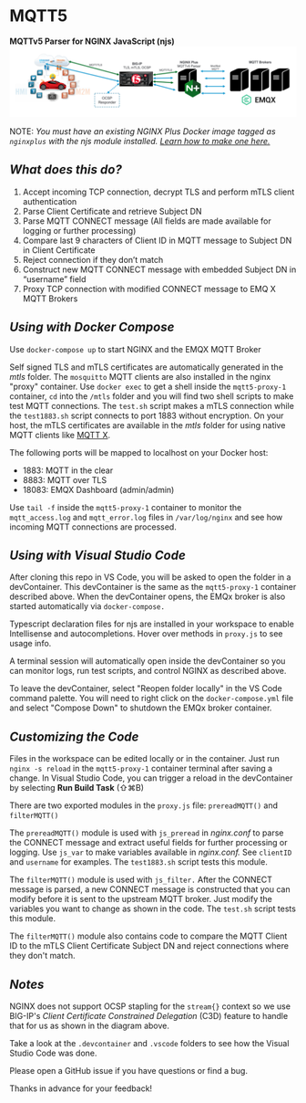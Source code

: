 # MQTT5
**MQTTv5 Parser for NGINX JavaScript (njs)**
![MQTT Diagram](MQTTdiagram.png)

NOTE: *You must have an existing NGINX Plus Docker image tagged as `nginxplus` with the njs module installed. [Learn how to make one here.](https://www.nginx.com/blog/deploying-nginx-nginx-plus-docker/#Deploying-NGINX-Plus-with-Docker)*

*What does this do?*
---
1. Accept incoming TCP connection, decrypt TLS and perform mTLS client authentication
2. Parse Client Certificate and retrieve Subject DN
3. Parse MQTT CONNECT message (All fields are made available for logging or further processing)
4. Compare last 9 characters of Client ID in MQTT message to Subject DN in Client Certificate
5. Reject connection if they don’t match
6. Construct new MQTT CONNECT message with embedded Subject DN in “username” field
7. Proxy TCP connection with modified CONNECT message to EMQ X MQTT Brokers

*Using with Docker Compose*
---

Use `docker-compose up` to start NGINX and the EMQX MQTT Broker

Self signed TLS and mTLS certificates are automatically generated in the *mtls* folder.  The `mosquitto` MQTT clients are also installed in the nginx "proxy" container.  Use `docker exec` to get a shell inside the `mqtt5-proxy-1` container, `cd` into the `/mtls` folder and you will find two shell scripts to make test MQTT connections.  The `test.sh` script makes a mTLS connection while the `test1883.sh` script connects to port 1883 without encryption.  On your host, the mTLS certificates are available in the *mtls* folder for using native MQTT clients like [MQTT X](https://mqttx.app/).

The following ports will be mapped to localhost on your Docker host:

* 1883: MQTT in the clear
* 8883: MQTT over TLS
* 18083: EMQX Dashboard (admin/admin)

Use `tail -f` inside the `mqtt5-proxy-1` container to monitor the `mqtt_access.log` and `mqtt_error.log` files in `/var/log/nginx` and see how incoming MQTT connections are processed.

*Using with Visual Studio Code*
---

After cloning this repo in VS Code, you will be asked to open the folder in a devContainer.  This devContainer is the same as the `mqtt5-proxy-1` container described above.  When the devContainer opens, the EMQx broker is also started automatically via `docker-compose.`

Typescript declaration files for njs are installed in your workspace to enable Intellisense and autocompletions. Hover over methods in `proxy.js` to see usage info.

A terminal session will automatically open inside the devContainer so you can monitor logs, run test scripts, and control NGINX as described above.

To leave the devContainer, select "Reopen folder locally" in the VS Code command palette.  You will need to right click on the `docker-compose.yml` file and select "Compose Down" to shutdown the EMQx broker container.

*Customizing the Code*
---

Files in the workspace can be edited locally or in the container.  Just run `nginx -s reload` in the `mqtt5-proxy-1` container terminal after saving a change. In Visual Studio Code, you can trigger a reload in the devContainer by selecting **Run Build Task** (⇧⌘B)

There are two exported modules in the `proxy.js` file: `prereadMQTT()` and `filterMQTT()`

The `prereadMQTT()` module is used with `js_preread` in *nginx.conf* to parse the CONNECT message and extract useful fields for further processing or logging.  Use `js_var` to make variables available in *nginx.conf.*  See `clientID` and `username` for examples. The `test1883.sh` script tests this module.

The `filterMQTT()` module is used with `js_filter.`  After the CONNECT message is parsed, a new CONNECT message is constructed that you can modify before it is sent to the upstream MQTT broker.  Just modify the variables you want to change as shown in the code.  The `test.sh` script tests this module.

The `filterMQTT()` module also contains code to compare the MQTT Client ID to the mTLS Client Certificate Subject DN and reject connections where they don't match.

*Notes*
---

NGINX does not support OCSP stapling for the `stream{}` context so we use BIG-IP's *Client Certificate Constrained Delegation* (C3D) feature to handle that for us as shown in the diagram above.

Take a look at the `.devcontainer` and `.vscode` folders to see how the Visual Studio Code was done.

Please open a GitHub issue if you have questions or find a bug.

Thanks in advance for your feedback!
